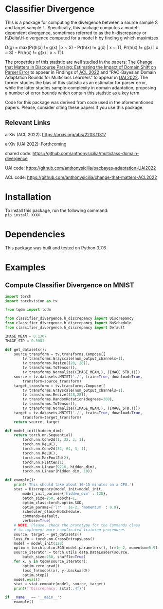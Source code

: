 # Classifier Divergence
This is a package for computing the divergence between a source sample S 
and target sample T. Specifically, this package computes
a model-dependent divergence, sometimes referred to as the h-discrepancy or h\Delta\H-divergence
computed for a model h by finding g which maximizes 

D(g) = max(Pr(h(x) != g(x) | x ~ S) - Pr(h(x) != g(x) | x ~ T),
    Pr(h(x) != g(x) | x ~ S) - Pr(h(x) != g(x) | x ~ T)).
    
The properties of this statistic are well studied in the papers:
[The Change that Matters in Discourse Parsing: Estimating the Impact of Domain Shift on Parser Error](https://arxiv.org/abs/2203.11317) to appear 
in Findings of [ACL 2022](https://www.2022.aclweb.org) and “PAC-Bayesian Domain Adaptation Bounds for Multiclass Learners” to appear in 
[UAI 2022](https://www.auai.org/uai2022/). The former studies the bias of this statistic as an estimator for parser error, while the latter studies 
sample-complexity in domain adaptation, proposing a number of error bounds which contain this statistic as a key term.

Code for this package was derived from code used in the aforementioned papers. Please, consider citing these papers if you use this package.

## Relevant Links
arXiv (ACL 2022): https://arxiv.org/abs/2203.11317

arXiv (UAI 2022): Forthcoming

shared code: https://github.com/anthonysicilia/multiclass-domain-divergence

UAI code: https://github.com/anthonysicilia/pacbayes-adaptation-UAI2022

ACL code: https://github.com/anthonysicilia/change-that-matters-ACL2022

# Installation
To install this package, run the following command: <br>
``` pip install XXXX ```

# Dependencies
This package was built and tested on Python 3.7.6

# Examples
## Compute Classifier Divergence on MNIST
```python
import torch
import torchvision as tv

from tqdm import tqdm

from classifier_divergence.h_discrepancy import Discrepancy
from classifier_divergence.h_discrepancy import NoSchedule
from classifier_divergence.h_discrepancy import Default

IMAGE_MEAN = 0.1307
IMAGE_STD = 0.3081

def get_datasets():
    source_transform = tv.transforms.Compose([
        tv.transforms.Grayscale(num_output_channels=1), 
        tv.transforms.Resize((28, 28)), 
        tv.transforms.ToTensor(), 
        tv.transforms.Normalize((IMAGE_MEAN,), (IMAGE_STD,))])
    source = tv.datasets.MNIST('./', train=True, download=True, 
        transform=source_transform)
    target_transform = tv.transforms.Compose([
        tv.transforms.Grayscale(num_output_channels=1), 
        tv.transforms.Resize((28,28)), 
        tv.transforms.RandomRotation(degrees=360),
        tv.transforms.ToTensor(),
        tv.transforms.Normalize((IMAGE_MEAN,), (IMAGE_STD,))])
    target = tv.datasets.MNIST('./', train=True, download=True, 
        transform=target_transform)
    return source, target

def model_init(hidden_dim):
    return torch.nn.Sequential(
        torch.nn.Conv2d(1, 32, 3, 1),
        torch.nn.ReLU(),
        torch.nn.Conv2d(32, 64, 3, 1),
        torch.nn.ReLU(),
        torch.nn.MaxPool2d(2),
        torch.nn.Flatten(1),
        torch.nn.Linear(9216, hidden_dim),
        torch.nn.Linear(hidden_dim, 10))

def example():
    print('This should take about 10-15 minutes on a CPU.')
    stat = Discrepancy(model_init=model_init,
        model_init_params={'hidden_dim' : 128},
        batch_size=250, epochs=1, 
        optim_class=torch.optim.SGD,
        optim_params={'lr' : 1e-2, 'momentum' : 0.9},
        scheduler_class=NoSchedule,
        commands=Default,
        verbose=True)
    # NOTE: Please, check the prototype for the Commands class
    # to implement more complicated training procedures
    source, target = get_datasets()
    loss_fn = torch.nn.CrossEntropyLoss()
    model = model_init(128)
    optim = torch.optim.SGD(model.parameters(), lr=1e-2, momentum=0.9)
    source_iterator = torch.utils.data.DataLoader(source,
        batch_size=250, shuffle=True)
    for x, y in tqdm(source_iterator):
        optim.zero_grad()
        loss_fn(model(x), y).backward()
        optim.step()
    model.eval()
    stat = stat.compute(model, source, target)
    print(f'Discrepancy: {stat:.4f}')

if __name__ == '__main__':
    example()

 ```
